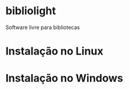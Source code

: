 # bibliolight
Software livre para bibliotecas 



# Instalação no Linux


# Instalação no Windows


